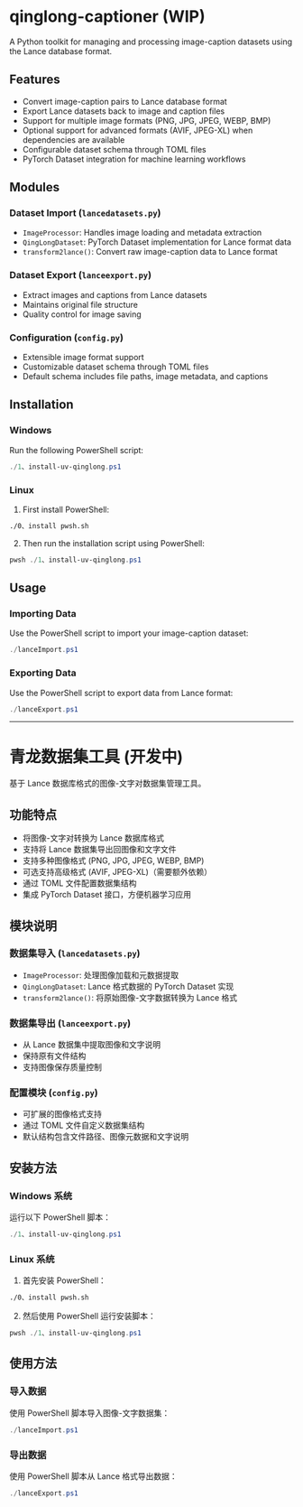 # qinglong-captioner (WIP)

A Python toolkit for managing and processing image-caption datasets using the Lance database format.

## Features

- Convert image-caption pairs to Lance database format
- Export Lance datasets back to image and caption files
- Support for multiple image formats (PNG, JPG, JPEG, WEBP, BMP)
- Optional support for advanced formats (AVIF, JPEG-XL) when dependencies are available
- Configurable dataset schema through TOML files
- PyTorch Dataset integration for machine learning workflows

## Modules

### Dataset Import (`lancedatasets.py`)
- `ImageProcessor`: Handles image loading and metadata extraction
- `QingLongDataset`: PyTorch Dataset implementation for Lance format data
- `transform2lance()`: Convert raw image-caption data to Lance format

### Dataset Export (`lanceexport.py`)
- Extract images and captions from Lance datasets
- Maintains original file structure
- Quality control for image saving

### Configuration (`config.py`)
- Extensible image format support
- Customizable dataset schema through TOML files
- Default schema includes file paths, image metadata, and captions

## Installation

### Windows
Run the following PowerShell script:
```powershell
./1、install-uv-qinglong.ps1
```

### Linux
1. First install PowerShell:
```bash
./0、install pwsh.sh
```
2. Then run the installation script using PowerShell:
```powershell
pwsh ./1、install-uv-qinglong.ps1
```

## Usage

### Importing Data
Use the PowerShell script to import your image-caption dataset:
```powershell
./lanceImport.ps1
```

### Exporting Data
Use the PowerShell script to export data from Lance format:
```powershell
./lanceExport.ps1
```

---

# 青龙数据集工具 (开发中)

基于 Lance 数据库格式的图像-文字对数据集管理工具。

## 功能特点

- 将图像-文字对转换为 Lance 数据库格式
- 支持将 Lance 数据集导出回图像和文字文件
- 支持多种图像格式 (PNG, JPG, JPEG, WEBP, BMP)
- 可选支持高级格式 (AVIF, JPEG-XL)（需要额外依赖）
- 通过 TOML 文件配置数据集结构
- 集成 PyTorch Dataset 接口，方便机器学习应用

## 模块说明

### 数据集导入 (`lancedatasets.py`)
- `ImageProcessor`: 处理图像加载和元数据提取
- `QingLongDataset`: Lance 格式数据的 PyTorch Dataset 实现
- `transform2lance()`: 将原始图像-文字数据转换为 Lance 格式

### 数据集导出 (`lanceexport.py`)
- 从 Lance 数据集中提取图像和文字说明
- 保持原有文件结构
- 支持图像保存质量控制

### 配置模块 (`config.py`)
- 可扩展的图像格式支持
- 通过 TOML 文件自定义数据集结构
- 默认结构包含文件路径、图像元数据和文字说明

## 安装方法

### Windows 系统
运行以下 PowerShell 脚本：
```powershell
./1、install-uv-qinglong.ps1
```

### Linux 系统
1. 首先安装 PowerShell：
```bash
./0、install pwsh.sh
```
2. 然后使用 PowerShell 运行安装脚本：
```powershell
pwsh ./1、install-uv-qinglong.ps1
```

## 使用方法

### 导入数据
使用 PowerShell 脚本导入图像-文字数据集：
```powershell
./lanceImport.ps1
```

### 导出数据
使用 PowerShell 脚本从 Lance 格式导出数据：
```powershell
./lanceExport.ps1
```
